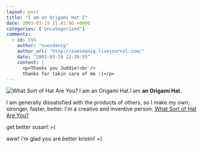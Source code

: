 ```yaml
---
layout: post
title: "I am an Origami Hat I"
date: 2003-03-19 21:41:00 +0000
categories: ["Uncategorized"]
comments:
  - id: 594
    author: "suesdanig"
    author_url: "http://suesdanig.livejournal.com/"
    date: "2003-03-19 22:39:55"
    content: |
      <p>Thanks you Juddie!<br />
      thanks for takin care of me :)</p>
---
```


![What Sort of Hat Are You? I am an Origami Hat.](http://quiz.ravenblack.net/hat/11.png)I am **an Origami Hat**.

I am generally dissatisfied with the products of others, so I make my own; stronger, faster, better. I'm a creative and inventive person. [What Sort of Hat Are You?](http://quiz.ravenblack.net/hat.pl)

get better susan! =(

aww! i'm glad you are better kristin! =)